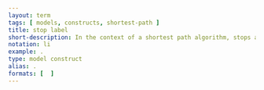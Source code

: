 ```yaml
---
layout: term
tags: [ models, constructs, shortest-path ]
title: stop label
short-description: In the context of a shortest path algorithm, stops are labeled with the overall generalized cost of travelling from that stop to the destination (in a forward shortest-path) or from that stop to the origin (in a backwards shortest-path). Stops can be iteratively updated throughout the algorithm.
notation: li
example: .
type: model construct
alias: .
formats: [  ]
---
```

